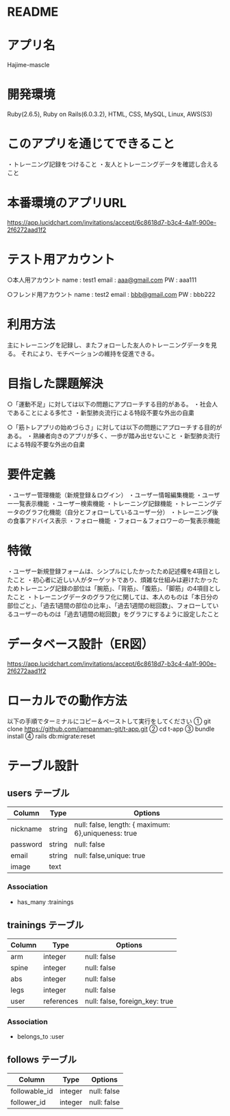 # README


# アプリ名
Hajime-mascle

# 開発環境
Ruby(2.6.5), Ruby on Rails(6.0.3.2), HTML, CSS, MySQL, Linux, AWS(S3)


# このアプリを通じてできること
・トレーニング記録をつけること
・友人とトレーニングデータを確認し合えること


# 本番環境のアプリURL
https://app.lucidchart.com/invitations/accept/6c8618d7-b3c4-4a1f-900e-2f6272aad1f2


# テスト用アカウント
○本人用アカウント
name : test1
email : aaa@gmail.com
PW : aaa111

○フレンド用アカウント
name : test2
email : bbb@gmail.com
PW : bbb222


# 利用方法
主にトレーニングを記録し、またフォローした友人のトレーニングデータを見る。
それにより、モチベーションの維持を促進できる。


# 目指した課題解決
○「運動不足」に対しては以下の問題にアプローチする目的がある。
・社会人であることによる多忙さ
・新型肺炎流行による特段不要な外出の自粛

○「筋トレアプリの始めづらさ」に対しては以下の問題にアプローチする目的がある。
・熟練者向きのアプリが多く、一歩が踏み出せないこと
・新型肺炎流行による特段不要な外出の自粛


# 要件定義
・ユーザー管理機能（新規登録＆ログイン）
・ユーザー情報編集機能
・ユーザー一覧表示機能
・ユーザー検索機能
・トレーニング記録機能
・トレーニングデータのグラフ化機能（自分とフォローしているユーザー分）
・トレーニング後の食事アドバイス表示
・フォロー機能
・フォロー＆フォロワーの一覧表示機能

# 特徴
・ユーザー新規登録フォームは、シンプルにしたかったため記述欄を4項目としたこと
・初心者に近しい人がターゲットであり、煩雑な仕組みは避けたかったためトレーニング記録の部位は「腕筋」、「背筋」、「腹筋」、「脚筋」の4項目としたこと
・トレーニングデータのグラフ化に関しては、本人のものは「本日分の部位ごと」、「過去1週間の部位の比率」、「過去1週間の総回数」、フォローしているユーザーのものは「過去1週間の総回数」をグラフにするように設定したこと


# データベース設計（ER図）
https://app.lucidchart.com/invitations/accept/6c8618d7-b3c4-4a1f-900e-2f6272aad1f2


# ローカルでの動作方法
以下の手順でターミナルにコピー＆ペーストして実行をしてください
① git clone https://github.com/jampanman-git/t-app.git
② cd t-app
③ bundle install
④ rails db:migrate:reset


# テーブル設計

## users テーブル

| Column      | Type   | Options     |
| ----------- | ------ | ----------- |
| nickname    | string | null: false, length: { maximum: 6},uniqueness: true |
| password    | string | null: false |
| email       | string | null: false,unique: true |
| image       | text   |             |

### Association
- has_many :trainings


## trainings テーブル

| Column       | Type       | Options     |
| ------------ | ---------- | ----------- |
| arm          | integer    | null: false |
| spine        | integer    | null: false |
| abs          | integer    | null: false |
| legs         | integer    | null: false |
| user         | references | null: false, foreign_key: true |

### Association
- belongs_to :user


## follows テーブル

| Column        | Type       | Options     |
| ------------- | -------    | ----------- |
| followable_id | integer    | null: false |
| follower_id   | integer    | null: false |

